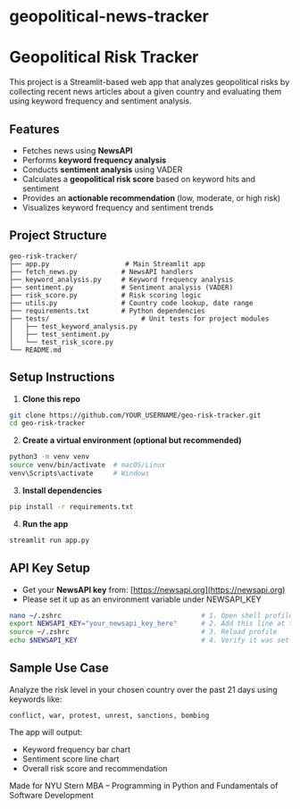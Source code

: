 # geopolitical-news-tracker

# Geopolitical Risk Tracker

This project is a Streamlit-based web app that analyzes geopolitical risks by collecting recent news articles about a given country and evaluating them using keyword frequency and sentiment analysis.

## Features

* Fetches news using **NewsAPI**
* Performs **keyword frequency analysis**
* Conducts **sentiment analysis** using VADER
* Calculates a **geopolitical risk score** based on keyword hits and sentiment
* Provides an **actionable recommendation** (low, moderate, or high risk)
* Visualizes keyword frequency and sentiment trends

## Project Structure

```
geo-risk-tracker/
├── app.py                   # Main Streamlit app
├── fetch_news.py           # NewsAPI handlers
├── keyword_analysis.py     # Keyword frequency analysis
├── sentiment.py            # Sentiment analysis (VADER)
├── risk_score.py           # Risk scoring logic
├── utils.py                # Country code lookup, date range
├── requirements.txt        # Python dependencies
├── tests/                       # Unit tests for project modules
│   ├── test_keyword_analysis.py
│   ├── test_sentiment.py
│   └── test_risk_score.py 
└── README.md
```

## Setup Instructions

1. **Clone this repo**

```bash
git clone https://github.com/YOUR_USERNAME/geo-risk-tracker.git
cd geo-risk-tracker
```

2. **Create a virtual environment (optional but recommended)**

```bash
python3 -m venv venv
source venv/bin/activate  # macOS/Linux
venv\Scripts\activate     # Windows
```

3. **Install dependencies**

```bash
pip install -r requirements.txt
```

4. **Run the app**

```bash
streamlit run app.py
```

## API Key Setup

* Get your **NewsAPI key** from: [https://newsapi.org](https://newsapi.org)
* Please set it up as an environment variable under NEWSAPI_KEY

```bash
nano ~/.zshrc                                   # 1. Open shell profile
export NEWSAPI_KEY="your_newsapi_key_here"      # 2. Add this line at the end
source ~/.zshrc                                 # 3. Reload profile
echo $NEWSAPI_KEY                               # 4. Verify it was set
```

## Sample Use Case

Analyze the risk level in your chosen country over the past 21 days using keywords like:

```
conflict, war, protest, unrest, sanctions, bombing
```

The app will output:

* Keyword frequency bar chart
* Sentiment score line chart
* Overall risk score and recommendation


Made for NYU Stern MBA – Programming in Python and Fundamentals of Software Development

